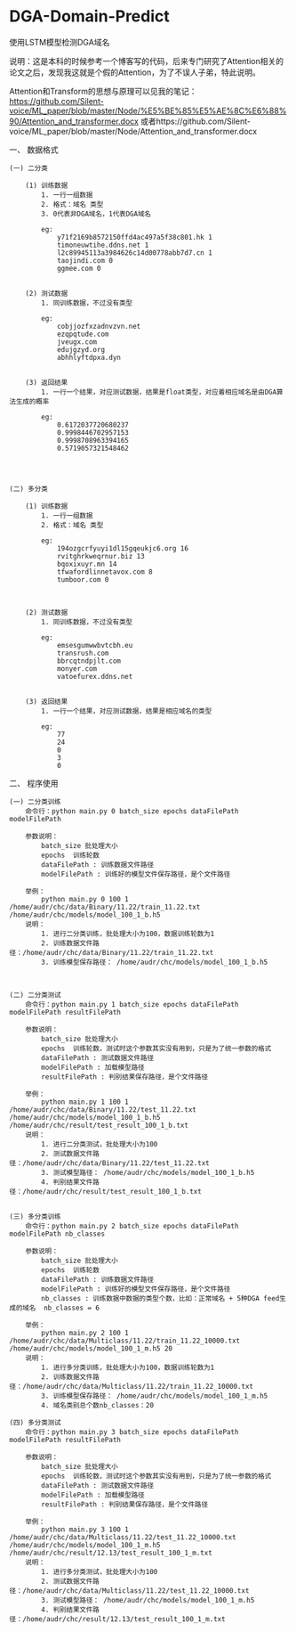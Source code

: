 # DGA-Domain-Predict
使用LSTM模型检测DGA域名


说明：这是本科的时候参考一个博客写的代码，后来专门研究了Attention相关的论文之后，发现我这就是个假的Attention，为了不误人子弟，特此说明。

Attention和Transform的思想与原理可以见我的笔记：
https://github.com/Silent-voice/ML_paper/blob/master/Node/%E5%BE%85%E5%AE%8C%E6%88%90/Attention_and_transformer.docx
或者https://github.com/Silent-voice/ML_paper/blob/master/Node/Attention_and_transformer.docx




一、 数据格式

    (一) 二分类

        (1) 训练数据
            1. 一行一组数据
            2. 格式：域名 类型
            3. 0代表非DGA域名，1代表DGA域名

            eg:
                y71f2169b8572150ffd4ac497a5f38c801.hk 1
                timoneuwtihe.ddns.net 1
                l2c89945113a3984626c14d00778abb7d7.cn 1
                taojindi.com 0
                ggmee.com 0


        (2) 测试数据
            1. 同训练数据，不过没有类型

            eg:
                cobjjozfxzadnvzvn.net
                ezqpqtude.com
                jveugx.com
                edujgzyd.org
                abhhlyftdpxa.dyn


        (3) 返回结果
            1. 一行一个结果，对应测试数据，结果是float类型，对应着相应域名是由DGA算法生成的概率

            eg:
                0.6172037720680237
                0.9998446702957153
                0.9998708963394165
                0.5719057321548462




    (二) 多分类

        (1) 训练数据
            1. 一行一组数据
            2. 格式：域名 类型

            eg:
                194ozgcrfyuyi1dl15gqeukjc6.org 16
                rvitghrkweqrnur.biz 13
                bqoxixuyr.mn 14
                tfwafordlinnetavox.com 8
                tumboor.com 0



        (2) 测试数据
            1. 同训练数据，不过没有类型

            eg:
                emsesgumwwbvtcbh.eu
                transrush.com
                bbrcqtndpjlt.com
                monyer.com
                vatoefurex.ddns.net


        (3) 返回结果
            1. 一行一个结果，对应测试数据，结果是相应域名的类型

            eg:
                77
                24
                0
                3
                0


二、 程序使用

    (一) 二分类训练
        命令行：python main.py 0 batch_size epochs dataFilePath modelFilePath

        参数说明：
            batch_size 批处理大小
            epochs  训练轮数
            dataFilePath : 训练数据文件路径
            modelFilePath : 训练好的模型文件保存路径，是个文件路径

        举例：
            python main.py 0 100 1 /home/audr/chc/data/Binary/11.22/train_11.22.txt /home/audr/chc/models/model_100_1_b.h5
        说明：
            1. 进行二分类训练，批处理大小为100，数据训练轮数为1
            2. 训练数据文件路径：/home/audr/chc/data/Binary/11.22/train_11.22.txt
            3. 训练模型保存路径： /home/audr/chc/models/model_100_1_b.h5



    (二) 二分类测试
        命令行：python main.py 1 batch_size epochs dataFilePath modelFilePath resultFilePath

        参数说明：
            batch_size 批处理大小
            epochs  训练轮数，测试时这个参数其实没有用到，只是为了统一参数的格式
            dataFilePath : 测试数据文件路径
            modelFilePath : 加载模型路径
            resultFilePath : 判别结果保存路径，是个文件路径

        举例：
            python main.py 1 100 1 /home/audr/chc/data/Binary/11.22/test_11.22.txt /home/audr/chc/models/model_100_1_b.h5 /home/audr/chc/result/test_result_100_1_b.txt
        说明：
            1. 进行二分类测试，批处理大小为100
            2. 测试数据文件路径：/home/audr/chc/data/Binary/11.22/test_11.22.txt
            3. 测试模型路径： /home/audr/chc/models/model_100_1_b.h5
            4. 判别结果文件路径：/home/audr/chc/result/test_result_100_1_b.txt


    (三) 多分类训练
        命令行：python main.py 2 batch_size epochs dataFilePath modelFilePath nb_classes

        参数说明：
            batch_size 批处理大小
            epochs  训练轮数
            dataFilePath : 训练数据文件路径
            modelFilePath : 训练好的模型文件保存路径，是个文件路径
            nb_classes : 训练数据中数据的类型个数，比如：正常域名 + 5种DGA feed生成的域名  nb_classes = 6

        举例：
            python main.py 2 100 1 /home/audr/chc/data/Multiclass/11.22/train_11.22_10000.txt /home/audr/chc/models/model_100_1_m.h5 20
        说明：
            1. 进行多分类训练，批处理大小为100，数据训练轮数为1
            2. 训练数据文件路径：/home/audr/chc/data/Multiclass/11.22/train_11.22_10000.txt
            3. 训练模型保存路径： /home/audr/chc/models/model_100_1_m.h5
            4. 域名类别总个数nb_classes：20

    (四) 多分类测试
        命令行：python main.py 3 batch_size epochs dataFilePath modelFilePath resultFilePath

        参数说明：
            batch_size 批处理大小
            epochs  训练轮数，测试时这个参数其实没有用到，只是为了统一参数的格式
            dataFilePath : 测试数据文件路径
            modelFilePath : 加载模型路径
            resultFilePath : 判别结果保存路径，是个文件路径

        举例：
            python main.py 3 100 1 /home/audr/chc/data/Multiclass/11.22/test_11.22_10000.txt /home/audr/chc/models/model_100_1_m.h5 /home/audr/chc/result/12.13/test_result_100_1_m.txt
        说明：
            1. 进行多分类测试，批处理大小为100
            2. 测试数据文件路径：/home/audr/chc/data/Multiclass/11.22/test_11.22_10000.txt
            3. 测试模型路径： /home/audr/chc/models/model_100_1_m.h5
            4. 判别结果文件路径：/home/audr/chc/result/12.13/test_result_100_1_m.txt


